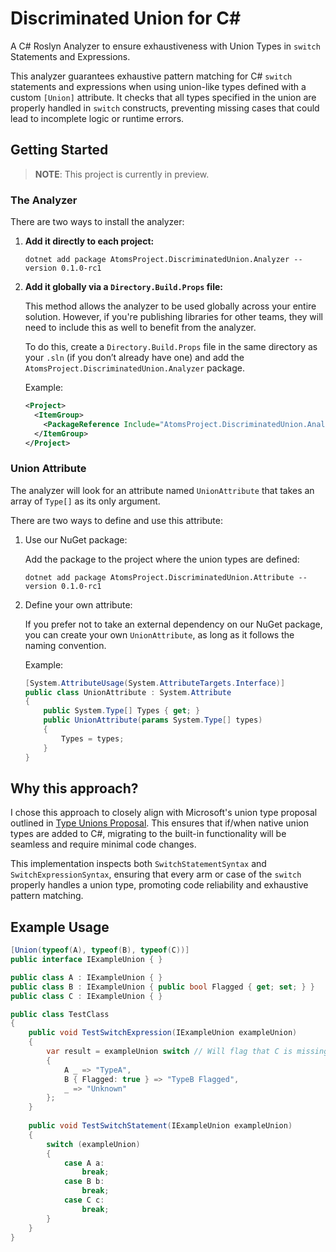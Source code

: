 # Discriminated Union for C#

A C# Roslyn Analyzer to ensure exhaustiveness with Union Types in `switch` Statements and Expressions.

This analyzer guarantees exhaustive pattern matching for C# `switch` statements and expressions when using union-like types defined with a custom `[Union]` attribute. It checks that all types specified in the union are properly handled in `switch` constructs, preventing missing cases that could lead to incomplete logic or runtime errors.

## Getting Started

> **NOTE**: This project is currently in preview.

### The Analyzer

There are two ways to install the analyzer:

1. **Add it directly to each project:**

   ```
   dotnet add package AtomsProject.DiscriminatedUnion.Analyzer --version 0.1.0-rc1
   ```

2. **Add it globally via a `Directory.Build.Props` file:**

   This method allows the analyzer to be used globally across your entire solution. However, if you're publishing libraries for other teams, they will need to include this as well to benefit from the analyzer.

   To do this, create a `Directory.Build.Props` file in the same directory as your `.sln` (if you don’t already have one) and add the `AtomsProject.DiscriminatedUnion.Analyzer` package.

   Example:
   ```xml
   <Project>
     <ItemGroup>
       <PackageReference Include="AtomsProject.DiscriminatedUnion.Analyzer" Version="0.1.0-rc1" />
     </ItemGroup>
   </Project>
   ```

### Union Attribute

The analyzer will look for an attribute named `UnionAttribute` that takes an array of `Type[]` as its only argument.

There are two ways to define and use this attribute:

1. Use our NuGet package:
        
   Add the package to the project where the union types are defined:
   ```
   dotnet add package AtomsProject.DiscriminatedUnion.Attribute --version 0.1.0-rc1
   ```

2. Define your own attribute:
        
   If you prefer not to take an external dependency on our NuGet package, you can create your own `UnionAttribute`, as long as it follows the naming convention.

   Example:
   ```csharp
   [System.AttributeUsage(System.AttributeTargets.Interface)]
   public class UnionAttribute : System.Attribute
   {
       public System.Type[] Types { get; }
       public UnionAttribute(params System.Type[] types)
       {
           Types = types;
       }
   }
   ```

## Why this approach?

I chose this approach to closely align with Microsoft's union type proposal outlined in [Type Unions Proposal](https://github.com/dotnet/csharplang/blob/main/proposals/TypeUnions.md). This ensures that if/when native union types are added to C#, migrating to the built-in functionality will be seamless and require minimal code changes.

This implementation inspects both `SwitchStatementSyntax` and `SwitchExpressionSyntax`, ensuring that every arm or case of the `switch` properly handles a union type, promoting code reliability and exhaustive pattern matching.

## Example Usage

```csharp
[Union(typeof(A), typeof(B), typeof(C))]
public interface IExampleUnion { }

public class A : IExampleUnion { }
public class B : IExampleUnion { public bool Flagged { get; set; } }
public class C : IExampleUnion { }

public class TestClass
{
    public void TestSwitchExpression(IExampleUnion exampleUnion)
    {
        var result = exampleUnion switch // Will flag that C is missing
        {
            A _ => "TypeA",
            B { Flagged: true } => "TypeB Flagged",
            _ => "Unknown"
        };
    }
    
    public void TestSwitchStatement(IExampleUnion exampleUnion)
    {
        switch (exampleUnion)
        {
            case A a:
                break;
            case B b:
                break;
            case C c:
                break;
        }
    }
}
```
